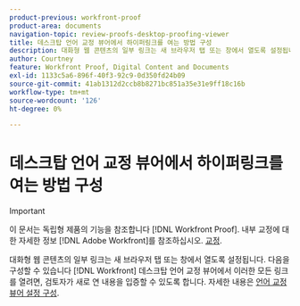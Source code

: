 ```yaml
---
product-previous: workfront-proof
product-area: documents
navigation-topic: review-proofs-desktop-proofing-viewer
title: 데스크탑 언어 교정 뷰어에서 하이퍼링크를 여는 방법 구성
description: 대화형 웹 콘텐츠의 일부 링크는 새 브라우저 탭 또는 창에서 열도록 설정됩니다. 다음을 구성할 수 있습니다 [!DNL Workfront] 데스크탑 언어 교정 뷰어에서 이러한 모든 링크를 열려면, 검토자가 새로 연 내용을 입증할 수 있도록 합니다. 자세한 내용은 언어 교정 뷰어 설정 구성을 참조하십시오.
author: Courtney
feature: Workfront Proof, Digital Content and Documents
exl-id: 1133c5a6-896f-40f3-92c9-0d350fd24b09
source-git-commit: 41ab1312d2ccb8b8271bc851a35e31e9ff18c16b
workflow-type: tm+mt
source-wordcount: '126'
ht-degree: 0%

---
```


# 데스크탑 언어 교정 뷰어에서 하이퍼링크를 여는 방법 구성

>[!IMPORTANT]
>
>이 문서는 독립형 제품의 기능을 참조합니다 [!DNL Workfront Proof]. 내부 교정에 대한 자세한 정보 [!DNL Adobe Workfront]를 참조하십시오. [교정](../../../review-and-approve-work/proofing/proofing.md).

대화형 웹 콘텐츠의 일부 링크는 새 브라우저 탭 또는 창에서 열도록 설정됩니다. 다음을 구성할 수 있습니다 [!DNL Workfront] 데스크탑 언어 교정 뷰어에서 이러한 모든 링크를 열려면, 검토자가 새로 연 내용을 입증할 수 있도록 합니다. 자세한 내용은 [언어 교정 뷰어 설정 구성](../../../review-and-approve-work/proofing/reviewing-proofs-within-workfront/configure-proofing-viewer-settings.md).
